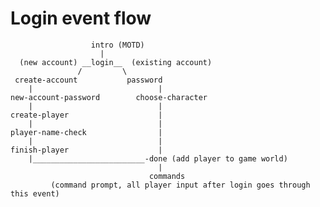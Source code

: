 Login event flow
==
                      intro (MOTD)
                        |
      (new account) __login__  (existing account)
                   /         \
     create-account           password
        |                            |
    new-account-password        choose-character
        |                            |
    create-player                    |
        |                            |
    player-name-check                |
        |                            |
    finish-player                    |
        |_________________________-done (add player to game world)
                                     |
                                   commands
             (command prompt, all player input after login goes through this event)
